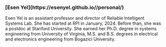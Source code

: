 <h3>[Esen Yel](https://esenyel.github.io//personal/)</h3>

Esen Yel is an assistant professor and director of Reliable Intelligent Systems Lab. She has started at RPI in January, 2024. Before than, she was a postdoc at Stanford University. She earned her Ph.D. degree in systems engineering from University of Virginia, M.S. and B.S. degrees in electrical and electronics engineering from Bogazici University.